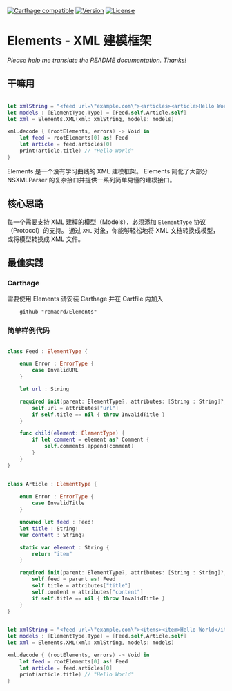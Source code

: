 [![Carthage compatible](https://img.shields.io/badge/Carthage-compatible-4BC51D.svg?style=flat)](https://github.com/remaerd/Elements)
[![Version](https://img.shields.io/github/release/soffes/Crypto.svg)](https://github.com/remaerd/Elements/releases)
[![License](https://img.shields.io/pypi/l/Django.svg)](https://github.com/remaerd/Elements/blob/master/LICENSE)


# Elements - XML 建模框架
*Please help me translate the README documentation. Thanks!*


## 干嘛用

```swift

let xmlString = "<feed url=\"example.com\"><articles><article>Hello World</article></articles></feed>"
let models : [ElementType.Type] = [Feed.self,Article.self]
let xml = Elements.XML(xml: xmlString, models: models)

xml.decode { (rootElements, errors) -> Void in
	let feed = rootElements[0] as! Feed
	let article = feed.articles[0]
	print(article.title) // "Hello World"
}

```

Elements 是一个没有学习曲线的 XML 建模框架。 Elements 简化了大部分 NSXMLParser 的复杂接口并提供一系列简单易懂的建模接口。

## 核心思路

每一个需要支持 XML 建模的模型（Models），必须添加 ```ElementType``` 协议（Protocol）的支持。 通过 ```XML``` 对象，你能够轻松地将 XML 文档转换成模型，或将模型转换成 XML 文件。


## 最佳实践

### Carthage

需要使用 Elements 请安装 Carthage 并在 Cartfile 内加入

```
	github "remaerd/Elements"
```

### 简单样例代码

```swift

class Feed : ElementType {

	enum Error : ErrorType {
		case InvalidURL
	}

	let url : String

	required init(parent: ElementType?, attributes: [String : String]?, property: AnyObject?) throws {
		self.url = attributes["url"]
		if self.title == nil { throw InvalidTitle }
	}

	func child(element: ElementType) {
		if let comment = element as? Comment {
			self.comments.append(comment)
		}
	}
}


class Article : ElementType {
	
	enum Error : ErrorType {
		case InvalidTitle
	}

	unowned let feed : Feed!
	let title : String!
	var content : String?

	static var element : String {
		return "item"
	}

	required init(parent: ElementType?, attributes: [String : String]?, property: AnyObject?) throws {
		self.feed = parent as! Feed
		self.title = attributes["title"]
		self.content = attributes["content"]
		if self.title == nil { throw InvalidTitle }
	}
}


let xmlString = "<feed url=\"example.com\"><items><item>Hello World</item></items></feed>"
let models : [ElementType.Type] = [Feed.self,Article.self]
let xml = Elements.XML(xml: xmlString, models: models)

xml.decode { (rootElements, errors) -> Void in
	let feed = rootElements[0] as! Feed
	let article = feed.articles[0]
	print(article.title) // "Hello World"
}

```
